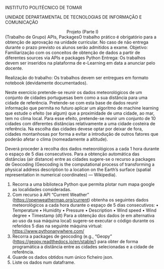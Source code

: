 INSTITUTO POLITÉCNICO DE TOMAR

UNIDADE DEPARTAMENTAL DE TECNOLOGIAS DE INFORMAÇÃO E COMUNICAÇÃO


<center>Projeto (Parte I)</center>
(Trabalho de Grupo)
APIs, Packages</center>O trabalho prático é obrigatório para a obtenção de aprovação na unidade curricular.
No caso de não entrega durante o prazo previsto os alunos serão admitidos a exame.
Objetivo: Familiarização com os conceitos de obtenção de dados a partir de diferentes
sources via APIs e packages Python
Entrega: Os trabalhos devem ser inseridos na plataforma de e-Learning em data a anunciar
pelo docente.

Realização do trabalho: Os trabalhos devem ser entregues em formato notebook
(devidamente documentados).

Neste exercício pretende-se reunir os dados meteorológicos de um conjunto de cidades portuguesas bem como a sua distância para uma cidade de referência. Pretende-se com esta base de dados reunir informação que permita no futuro aplicar um algoritmo de machine learning que estude o efeito (se algum) que a proximidade de uma cidade, ao mar, tem no clima local. Para esse efeito, pretende-se reunir um conjunto de 10 cidades com diferentes distâncias relativamente a uma cidade costeira de referência. Na escolha das cidades devese optar por deixar de fora, cidades montanhosas por forma a evitar a introdução de outros fatores que poderão afetar o clima (nomeadamente a altitude).

Deverá proceder à recolha dos dados meteorológicos a cada 1 hora durante o espaço de 5 dias consecutivos.
Para a obtenção automática das distâncias (air distance) entre as cidades
sugere-se o recurso a packages de Geocoding (Geocoding is the computational process of
transforming a physical address description to a location on the Earth’s surface (spatial
representation in numerical coordinates) — Wikipedia).
1. Recorra a uma biblioteca Python que permita plotar num mapa google as localidades
consideradas.
2. Com recurso à API “Current Weather” (https://openweathermap.org/current) obtenha
os seguintes dados meteorológicos a cada hora durante o espaço de 5 dias consecutivos:
• Temperature
• Humidity
• Pressure
• Description
• Wind speed
• Wind degree
• Timestamp (dt)
Para a obtenção dos dados (e em alternativa ao uso da sua máquina local) sugere-se
executar o código durante os referidos 5 dias na seguinte máquina virtual:
https://www.pythonanywhere.com/
3. Recorra a packages de geocoding (e.g., “Geopy”
(https://geopy.readthedocs.io/en/stable/) para obter de forma programática a distância
entre as cidades selecionadas e a cidade de referência.
4. Guarde os dados obtidos num único ficheiro json.
5. Liste os dados num dataframe.
